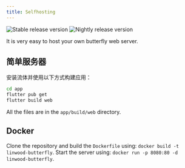 ```yaml
---
title: Selfhosting
---
```


![Stable release version](https://img.shields.io/badge/dynamic/yaml?color=c4840d&label=Stable&query=%24.version&url=https%3A%2F%2Fraw.githubusercontent.com%2FLinwoodDev%2Fbutterfly%2Fstable%2Fapp%2Fpubspec.yaml&style=for-the-badge)
![Nightly release version](https://img.shields.io/badge/dynamic/yaml?color=f7d28c&label=Nightly&query=%24.version&url=https%3A%2F%2Fraw.githubusercontent.com%2FLinwoodDev%2Fbutterfly%2Fnightly%2Fapp%2Fpubspec.yaml&style=for-the-badge)

It is very easy to host your own butterfly web server.

## 简单服务器

安装流体并使用以下方式构建应用：

```bash
cd app
flutter pub get
flutter build web
```

All the files are in the `app/build/web` directory.

## Docker

Clone the repository and build the `Dockerfile` using: `docker build -t linwood-butterfly`.
Start the server using: `docker run -p 8080:80 -d linwood-butterfly`.
